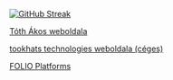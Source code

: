[![GitHub Streak](https://streak-stats.demolab.com?user=tookhats&theme=ambient-gradient&hide_border=true)](https://git.io/streak-stats)

[Tóth Ákos weboldala](https://tothakos.hu)

[tookhats technologies weboldala (céges)](https://tookhats.com)

[FOLIO Platforms](https://folioapp.hu)
